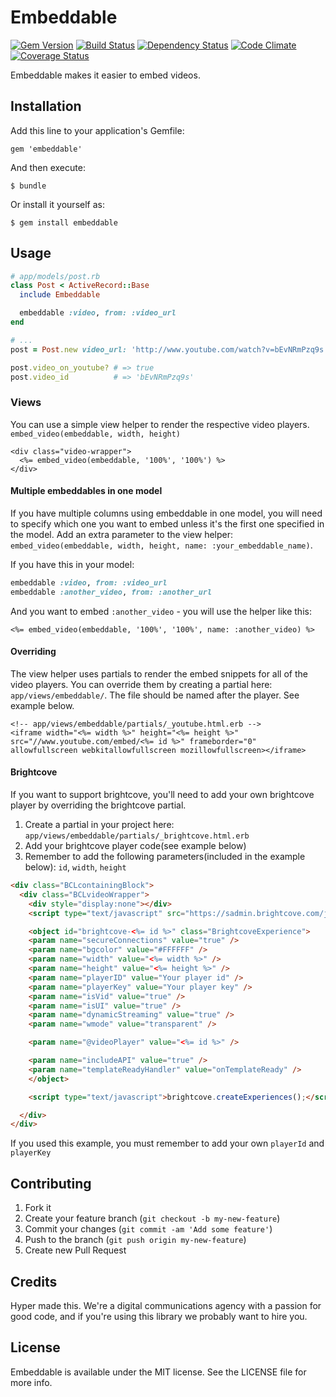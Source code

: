# Embeddable

[![Gem Version](https://img.shields.io/gem/v/embeddable.svg?style=flat)](https://rubygems.org/gems/embeddable)
[![Build Status](https://img.shields.io/travis/hyperoslo/embeddable.svg?style=flat)](https://travis-ci.org/hyperoslo/embeddable)
[![Dependency Status](https://img.shields.io/gemnasium/hyperoslo/embeddable.svg?style=flat)](https://gemnasium.com/hyperoslo/embeddable)
[![Code Climate](https://img.shields.io/codeclimate/github/hyperoslo/embeddable.svg?style=flat)](https://codeclimate.com/github/hyperoslo/embeddable)
[![Coverage Status](https://img.shields.io/coveralls/hyperoslo/embeddable.svg?style=flat)](https://coveralls.io/r/hyperoslo/embeddable)

Embeddable makes it easier to embed videos.

## Installation

Add this line to your application's Gemfile:

    gem 'embeddable'

And then execute:

    $ bundle

Or install it yourself as:

    $ gem install embeddable

## Usage

```ruby
# app/models/post.rb
class Post < ActiveRecord::Base
  include Embeddable

  embeddable :video, from: :video_url
end

# ...
post = Post.new video_url: 'http://www.youtube.com/watch?v=bEvNRmPzq9s'

post.video_on_youtube? # => true
post.video_id          # => 'bEvNRmPzq9s'
```

### Views
You can use a simple view helper to render the respective video players. `embed_video(embeddable, width, height)`

```erb
<div class="video-wrapper">
  <%= embed_video(embeddable, '100%', '100%') %>
</div>
```

#### Multiple embeddables in one model
If you have multiple columns using embeddable in one model, you will need to specify which one you want to embed unless it's the first one specified in the model. Add an extra parameter to the view helper: `embed_video(embeddable, width, height, name: :your_embeddable_name)`.

If you have this in your model:
```ruby
embeddable :video, from: :video_url
embeddable :another_video, from: :another_url
```

And you want to embed `:another_video` - you will use the helper like this:
```erb
<%= embed_video(embeddable, '100%', '100%', name: :another_video) %>
```

#### Overriding
The view helper uses partials to render the embed snippets for all of the video players. You can override them by creating a partial here: `app/views/embeddable/`. The file should be named after the player. See example below.

```erb
<!-- app/views/embeddable/partials/_youtube.html.erb -->
<iframe width="<%= width %>" height="<%= height %>" src="//www.youtube.com/embed/<%= id %>" frameborder="0" allowfullscreen webkitallowfullscreen mozillowfullscreen></iframe>
```

#### Brightcove
If you want to support brightcove, you'll need to add
your own brightcove player by overriding the brightcove partial.

1. Create a partial in your project here: `app/views/embeddable/partials/_brightcove.html.erb`
2. Add your brightcove player code(see example below)
3. Remember to add the following parameters(included in the example below): `id`, `width`, `height`

```html
<div class="BCLcontainingBlock">
  <div class="BCLvideoWrapper">
    <div style="display:none"></div>
    <script type="text/javascript" src="https://sadmin.brightcove.com/js/BrightcoveExperiences.js"></script>

    <object id="brightcove-<%= id %>" class="BrightcoveExperience">
    <param name="secureConnections" value="true" />
    <param name="bgcolor" value="#FFFFFF" />
    <param name="width" value="<%= width %>" />
    <param name="height" value="<%= height %>" />
    <param name="playerID" value="Your player id" />
    <param name="playerKey" value="Your player key" />
    <param name="isVid" value="true" />
    <param name="isUI" value="true" />
    <param name="dynamicStreaming" value="true" />
    <param name="wmode" value="transparent" />

    <param name="@videoPlayer" value="<%= id %>" />

    <param name="includeAPI" value="true" />
    <param name="templateReadyHandler" value="onTemplateReady" />
    </object>

    <script type="text/javascript">brightcove.createExperiences();</script>

  </div>
</div>
```

If you used this example, you must remember to add your own `playerId` and `playerKey`

## Contributing

1. Fork it
2. Create your feature branch (`git checkout -b my-new-feature`)
3. Commit your changes (`git commit -am 'Add some feature'`)
4. Push to the branch (`git push origin my-new-feature`)
5. Create new Pull Request

## Credits

Hyper made this. We're a digital communications agency with a passion for good code,
and if you're using this library we probably want to hire you.


## License

Embeddable is available under the MIT license. See the LICENSE file for more info.
